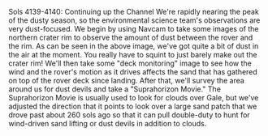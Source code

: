 Sols 4139-4140: Continuing up the Channel 
 We're rapidly nearing the peak of the dusty season, so the environmental science team's observations are very dust-focused. We begin by using Navcam to take some images of the northern crater rim to observe the amount of dust between the rover and the rim. As can be seen in the above image, we've got quite a bit of dust in the air at the moment. You really have to squint to just barely make out the crater rim! We'll then take some "deck monitoring" image to see how the wind and the rover's motion as it drives affects the sand that has gathered on top of the rover deck since landing. After that, we'll survey the area around us for dust devils and take a "Suprahorizon Movie." The Suprahorizon Movie is usually used to look for clouds over Gale, but we've adjusted the direction that it points to look over a large sand patch that we drove past about 260 sols ago so that it can pull double-duty to hunt for wind-driven sand lifting or dust devils in addition to clouds.